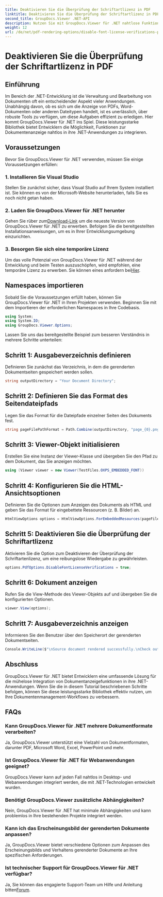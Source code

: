 ```yaml
---
title: Deaktivieren Sie die Überprüfung der Schriftartlizenz in PDF
linktitle: Deaktivieren Sie die Überprüfung der Schriftartlizenz in PDF
second_title: GroupDocs.Viewer .NET-API
description: Nutzen Sie mit GroupDocs.Viewer für .NET nahtlose Funktionen zur Dokumentenanzeige in Ihrem .NET. Einfache Integration und Anpassung der Dokumentwiedergabe mit minimalen Abhängigkeiten.
weight: 12
url: /de/net/pdf-rendering-options/disable-font-license-verifications-pdf/
---
```


# Deaktivieren Sie die Überprüfung der Schriftartlizenz in PDF

## Einführung
Im Bereich der .NET-Entwicklung ist die Verwaltung und Bearbeitung von Dokumenten oft ein entscheidender Aspekt vieler Anwendungen. Unabhängig davon, ob es sich um die Anzeige von PDFs, Word-Dokumenten oder anderen Dateitypen handelt, ist es unerlässlich, über robuste Tools zu verfügen, um diese Aufgaben effizient zu erledigen. Hier kommt GroupDocs.Viewer für .NET ins Spiel. Diese leistungsstarke Bibliothek bietet Entwicklern die Möglichkeit, Funktionen zur Dokumentenanzeige nahtlos in ihre .NET-Anwendungen zu integrieren.
## Voraussetzungen
Bevor Sie GroupDocs.Viewer für .NET verwenden, müssen Sie einige Voraussetzungen erfüllen:
### 1. Installieren Sie Visual Studio
Stellen Sie zunächst sicher, dass Visual Studio auf Ihrem System installiert ist. Sie können es von der Microsoft-Website herunterladen, falls Sie es noch nicht getan haben.
### 2. Laden Sie GroupDocs.Viewer für .NET herunter
 Gehen Sie rüber zum[Download-Link](https://releases.groupdocs.com/viewer/net/) um die neueste Version von GroupDocs.Viewer für .NET zu erwerben. Befolgen Sie die bereitgestellten Installationsanweisungen, um es in Ihrer Entwicklungsumgebung einzurichten.
### 3. Besorgen Sie sich eine temporäre Lizenz
 Um das volle Potenzial von GroupDocs.Viewer für .NET während der Entwicklung und beim Testen auszuschöpfen, wird empfohlen, eine temporäre Lizenz zu erwerben. Sie können eines anfordern bei[Hier](https://purchase.groupdocs.com/temporary-license/).

## Namespaces importieren
Sobald Sie die Voraussetzungen erfüllt haben, können Sie GroupDocs.Viewer für .NET in Ihren Projekten verwenden. Beginnen Sie mit dem Importieren der erforderlichen Namespaces in Ihre Codebasis.
```csharp
using System;
using System.IO;
using GroupDocs.Viewer.Options;
```

Lassen Sie uns das bereitgestellte Beispiel zum besseren Verständnis in mehrere Schritte unterteilen:
## Schritt 1: Ausgabeverzeichnis definieren
Definieren Sie zunächst das Verzeichnis, in dem die gerenderten Dokumentseiten gespeichert werden sollen.
```csharp
string outputDirectory = "Your Document Directory";
```
## Schritt 2: Definieren Sie das Format des Seitendateipfads
Legen Sie das Format für die Dateipfade einzelner Seiten des Dokuments fest.
```csharp
string pageFilePathFormat = Path.Combine(outputDirectory, "page_{0}.png");
```
## Schritt 3: Viewer-Objekt initialisieren
Erstellen Sie eine Instanz der Viewer-Klasse und übergeben Sie den Pfad zu dem Dokument, das Sie anzeigen möchten.
```csharp
using (Viewer viewer = new Viewer(TestFiles.OXPS_EMBEDDED_FONT))
```
## Schritt 4: Konfigurieren Sie die HTML-Ansichtsoptionen
Definieren Sie die Optionen zum Anzeigen des Dokuments als HTML und geben Sie das Format für eingebettete Ressourcen (z. B. Bilder) an.
```csharp
HtmlViewOptions options = HtmlViewOptions.ForEmbeddedResources(pageFilePathFormat);
```
## Schritt 5: Deaktivieren Sie die Überprüfung der Schriftartlizenz
Aktivieren Sie die Option zum Deaktivieren der Überprüfung der Schriftartenlizenz, um eine reibungslose Wiedergabe zu gewährleisten.
```csharp
options.PdfOptions.DisableFontLicenseVerifications = true;
```
## Schritt 6: Dokument anzeigen
Rufen Sie die View-Methode des Viewer-Objekts auf und übergeben Sie die konfigurierten Optionen.
```csharp
viewer.View(options);
```
## Schritt 7: Ausgabeverzeichnis anzeigen
Informieren Sie den Benutzer über den Speicherort der gerenderten Dokumentseiten.
```csharp
Console.WriteLine($"\nSource document rendered successfully.\nCheck output in {outputDirectory}.");
```

## Abschluss
GroupDocs.Viewer für .NET bietet Entwicklern eine umfassende Lösung für die mühelose Integration von Dokumentanzeigefunktionen in ihre .NET-Anwendungen. Wenn Sie die in diesem Tutorial beschriebenen Schritte befolgen, können Sie diese leistungsstarke Bibliothek effektiv nutzen, um Ihre Dokumentenmanagement-Workflows zu verbessern.
## FAQs
### Kann GroupDocs.Viewer für .NET mehrere Dokumentformate verarbeiten?
Ja, GroupDocs.Viewer unterstützt eine Vielzahl von Dokumentformaten, darunter PDF, Microsoft Word, Excel, PowerPoint und mehr.
### Ist GroupDocs.Viewer für .NET für Webanwendungen geeignet?
GroupDocs.Viewer kann auf jeden Fall nahtlos in Desktop- und Webanwendungen integriert werden, die mit .NET-Technologien entwickelt wurden.
### Benötigt GroupDocs.Viewer zusätzliche Abhängigkeiten?
Nein, GroupDocs.Viewer für .NET hat minimale Abhängigkeiten und kann problemlos in Ihre bestehenden Projekte integriert werden.
### Kann ich das Erscheinungsbild der gerenderten Dokumente anpassen?
Ja, GroupDocs.Viewer bietet verschiedene Optionen zum Anpassen des Erscheinungsbilds und Verhaltens gerenderter Dokumente an Ihre spezifischen Anforderungen.
### Ist technischer Support für GroupDocs.Viewer für .NET verfügbar?
 Ja, Sie können das engagierte Support-Team um Hilfe und Anleitung bitten[Forum](https://forum.groupdocs.com/c/viewer/9).